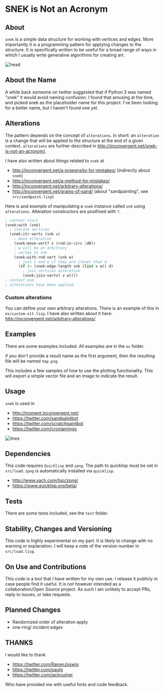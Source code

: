# SNEK is Not an Acronym


## About

`snek` is a simple data structure for working with vertices and edges. More
importantly it is a programming pattern for applying changes to the structure.
It is specifically written to be useful for a broad range of ways in which I
usually write generative algorithms for creating art.

![head](img/img.png?raw=true "head")


## About the Name

A while back someone on twitter suggested that if Python 3 was named "snek" it
would avoid naming confusion. I found that amusing at the time, and picked snek
as the placeholder name for this project. I've been looking for a better name,
but I haven't found one yet.

## Alterations

The pattern depends on the concept of `alterations`. In short: an `alteration`
is a change that will be applied to the structure at the end of a given
context. `alterations` are further described in
http://inconvergent.net/snek-is-not-an-acronym/.

I have also written about things related to `snek` at

  - http://inconvergent.net/a-propensity-for-mistakes/ (indirectly about `snek`)
  - http://inconvergent.net/a-method-for-mistakes/
  - http://inconvergent.net/arbitrary-alterations/
  - http://inconvergent.net/grains-of-sand/ (about "sandpainting", see `src/sandpaint.lisp`)

Here is and example of manipulating a `snek` instance called `snk` using
`alterations`. Alteration constructors are postfixed with `?`.

```lisp
; context start
(snek:with (snk)
  ; iterate vertices
  (snek:itr-verts (snk v)
    ; move alteration
    (snek:move-vert? v (rnd:in-circ 1d0))
    ; w will be an arbitrary
    ; vertex in snk
    (snek:with-rnd-vert (snk w)
      ; join v and w if they are closer than d
      (if (< (snek:edge-length snk (list v w)) d)
        ; join vertices alteration
        (snek:join-verts? v w))))
; context end
; alterations have been applied
```


### Custom alterations

You can define your own arbitrary alterations. There is an example of this in
`ex/custom-alt.lisp`. I have also written about it here:
http://inconvergent.net/arbitrary-alterations/


## Examples

There are some examples included. All examples are in the `ex` folder.

if you don't provide a result name as the first argument, then the resulting
file will be named `tmp.png`.

This includes a few samples of how to use the plotting functionality. This will
export a simple vector file and an image to indicate the result.


## Usage

`snek` is used in

  - http://moment.inconvergent.net/
  - https://twitter.com/sandpaintbot
  - https://twitter.com/scratchpaintbot
  - https://twitter.com/cronianrings


![lines](img/ex-lines.png?raw=true "lines")


## Dependencies

This code requires `Quicklisp` and `zpng`. The path to quicklisp must be set in
`src/load`. `zpng` is automatically installed via `quicklisp`.

 - http://www.xach.com/lisp/zpng/
 - https://www.quicklisp.org/beta/


## Tests

There are some tests included, see the `test` folder.


## Stability, Changes and Versioning

This code is highly experimental on my part. It is likely to change with no
warning or explanation. I will keep a note of the version number in
`src/load.lisp`.


## On Use and Contributions

This code is a tool that I have written for my own use. I release it publicly
in case people find it useful. It is not however intended as a
collaboration/Open Source project. As such I am unlikely to accept PRs, reply
to issues, or take requests.


## Planned Changes

 - Randomized order of alteration apply
 - one-ring/ incident edges


## THANKS

I would like to thank

  - https://twitter.com/RainerJoswig
  - https://twitter.com/paulg
  - https://twitter.com/jackrusher

Who have provided me with useful hints and code feedback.

